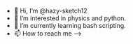 - 👋 Hi, I’m @hazy-sketch12
- 👀 I’m interested in physics and python.
- 🌱 I’m currently learning bash scripting.
- 📫 How to reach me --> 

<!---
hazy-sketch12/hazy-sketch12 is a ✨ special ✨ repository because its `README.md` (this file) appears on your GitHub profile.
You can click the Preview link to take a look at your changes.
--->
